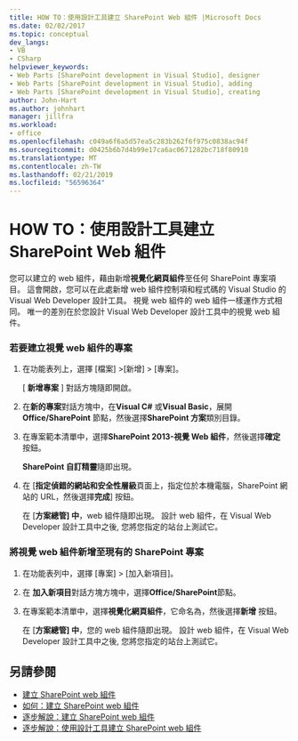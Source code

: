 ```yaml
---
title: HOW TO：使用設計工具建立 SharePoint Web 組件 |Microsoft Docs
ms.date: 02/02/2017
ms.topic: conceptual
dev_langs:
- VB
- CSharp
helpviewer_keywords:
- Web Parts [SharePoint development in Visual Studio], designer
- Web Parts [SharePoint development in Visual Studio], adding
- Web Parts [SharePoint development in Visual Studio], creating
author: John-Hart
ms.author: johnhart
manager: jillfra
ms.workload:
- office
ms.openlocfilehash: c049a6f6a5d57ea5c283b262f6f975c0838ac94f
ms.sourcegitcommit: d0425b6b7d4b99e17ca6ac0671282bc718f80910
ms.translationtype: MT
ms.contentlocale: zh-TW
ms.lasthandoff: 02/21/2019
ms.locfileid: "56596364"
---
```

# <a name="how-to-create-a-sharepoint-web-part-by-using-a-designer"></a>HOW TO：使用設計工具建立 SharePoint Web 組件
  您可以建立的 web 組件，藉由新增**視覺化網頁組件**至任何 SharePoint 專案項目。 這會開啟，您可以在此處新增 web 組件控制項和程式碼的 Visual Studio 的 Visual Web Developer 設計工具。 視覺 web 組件的 web 組件一樣運作方式相同。 唯一的差別在於您設計 Visual Web Developer 設計工具中的視覺 web 組件。

### <a name="to-create-a-project-for-visual-web-parts"></a>若要建立視覺 web 組件的專案

1.  在功能表列上，選擇 [檔案] >[新增] > [專案]。

     [ **新增專案** ] 對話方塊隨即開啟。

2.  在**新的專案**對話方塊中，在**Visual C#** 或**Visual Basic**，展開**Office/SharePoint**  節點，然後選擇**SharePoint 方案**類別目錄。

3.  在專案範本清單中，選擇**SharePoint 2013-視覺 Web 組件**，然後選擇**確定** 按鈕。

     **SharePoint 自訂精靈**隨即出現。

4.  在 [**指定偵錯的網站和安全性層級**頁面上，指定位於本機電腦，SharePoint 網站的 URL，然後選擇**完成**] 按鈕。

     在 [**方案總管] 中**，web 組件隨即出現。 設計 web 組件，在 Visual Web Developer 設計工具中之後, 您將您指定的站台上測試它。

### <a name="to-add-a-visual-web-part-to-an-existing-sharepoint-project"></a>將視覺 web 組件新增至現有的 SharePoint 專案

1.  在功能表列中，選擇 [專案] > [加入新項目]。

2.  在 **加入新項目**對話方塊方塊中，選擇**Office/SharePoint**節點。

3.  在專案範本清單中，選擇**視覺化網頁組件**，它命名為，然後選擇**新增** 按鈕。

     在 [**方案總管] 中**，您的 web 組件隨即出現。 設計 web 組件，在 Visual Web Developer 設計工具中之後, 您將您指定的站台上測試它。

## <a name="see-also"></a>另請參閱
- [建立 SharePoint web 組件](../sharepoint/creating-web-parts-for-sharepoint.md)
- [如何：建立 SharePoint web 組件](../sharepoint/how-to-create-a-sharepoint-web-part.md)
- [逐步解說：建立 SharePoint web 組件](../sharepoint/walkthrough-creating-a-web-part-for-sharepoint.md)
- [逐步解說：使用設計工具建立 SharePoint web 組件](../sharepoint/walkthrough-creating-a-web-part-for-sharepoint-by-using-a-designer.md)
